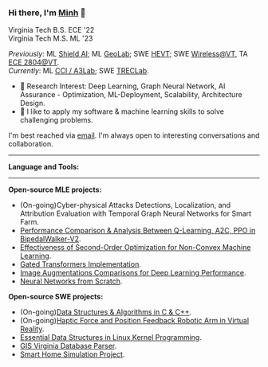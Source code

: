 ### Hi there, I'm [Minh](https://mnguyen0226.github.io/) 👋

Virginia Tech B.S. ECE '22<br>
Virginia Tech M.S. ML '23<br>

_Previously_: ML [Shield AI](https://shield.ai/); ML [GeoLab](https://www.wm.edu/as/data-science/researchlabs/geolab/index.php); SWE [HEVT](https://eng.vt.edu/student-teams/hevt.html); SWE [Wireless@VT](https://wireless.vt.edu/), TA [ECE 2804@VT](https://ece.vt.edu/undergrad/courses/2804.html).<br>
_Currently_: ML [CCI / A3Lab](https://ai.ece.vt.edu/); SWE [TRECLab](https://www.trecvt.org/).

- :school_satchel: Research Interest: Deep Learning, Graph Neural Network, AI Assurance - Optimization, ML-Deployment, Scalability, Architecture Design.
- :telescope: I like to apply my software & machine learning skills to solve challenging problems.

I'm best reached via [email](https://mnguyen0226.github.io/contact). I'm always open to interesting conversations and collaboration.

---

**Language and Tools:**

---

**Open-source MLE projects:**

- (On-going)Cyber-physical Attacks Detections, Localization, and Attribution Evaluation with Temporal Graph Neural Networks for Smart Farm.
- [Performance Comparison & Analysis Between Q-Learning, A2C, PPO in BipedalWalker-V2](https://github.com/mnguyen0226/rl_value_based_vs_value_policy_based).
- [Effectiveness of Second-Order Optimization for Non-Convex Machine Learning](https://github.com/mnguyen0226/soo_non_convex_ml).
- [Gated Transformers Implementation](https://github.com/mnguyen0226/gated_transformers_nlp).
- [Image Augmentations Comparisons for Deep Learning Performance](https://github.com/mnguyen0226/image-augmentation-dnn-performance).
- [Neural Networks from Scratch](https://github.com/mnguyen0226/Neural-Network-from-Scratch-MNIST-Classification).

**Open-source SWE projects:**

- (On-going)[Data Structures & Algorithms in C & C++](https://github.com/mnguyen0226?tab=repositories).
- (On-going)[Haptic Force and Position Feedback Robotic Arm in Virtual Reality](https://mnguyen0226.github.io/projects).
- [Essential Data Structures in Linux Kernel Programming](https://github.com/mnguyen0226/essential_data_structures_for_linux_kernel).
- [GIS Virginia Database Parser](https://github.com/mnguyen0226/gis-virginia-parser).
- [Smart Home Simulation Project](https://github.com/mnguyen0226/smart-home-project).
